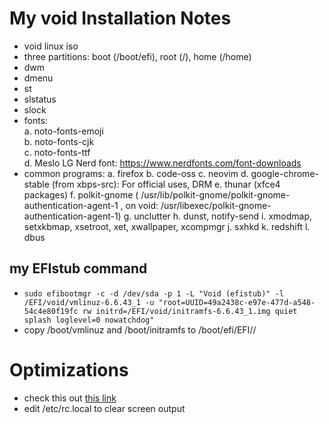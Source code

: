 # My void Installation Notes

- void linux iso  
- three partitions: boot (/boot/efi), root (/), home (/home)  
- dwm   
- dmenu  
- st  
- slstatus  
- slock  
- fonts:  
    a. noto-fonts-emoji  
    b. noto-fonts-cjk  
    c. noto-fonts-ttf  
    d. Meslo LG Nerd font: https://www.nerdfonts.com/font-downloads 
- common programs:
   a. firefox
   b. code-oss
   c. neovim
   d. google-chrome-stable (from xbps-src): For official uses, DRM 
   e. thunar (xfce4 packages)
   f. polkit-gnome ( /usr/lib/polkit-gnome/polkit-gnome-authentication-agent-1 , on void:  /usr/libexec/polkit-gnome-authentication-agent-1) 
   g. unclutter
   h. dunst, notify-send
   i. xmodmap, setxkbmap, xsetroot, xet, xwallpaper, xcompmgr 
   j. sxhkd
   k. redshift
   l. dbus

## my EFIstub command
- ``` sudo efibootmgr -c -d /dev/sda -p 1 -L "Void (efistub)" -l /EFI/void/vmlinuz-6.6.43_1 -u "root=UUID=49a2438c-e97e-477d-a548-54c4e80f19fc rw initrd=/EFI/void/initramfs-6.6.43_1.img quiet splash loglevel=0 nowatchdog" ```
- copy /boot/vmlinuz and /boot/initramfs to /boot/efi/EFI/<name>/

# Optimizations
- check this out [this link](https://gist.github.com/rauldux/1c68290d26a6d0c931f17b0df72da673)
- edit /etc/rc.local to clear screen output

